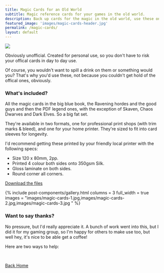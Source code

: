 ```yaml
---
title: Magic Cards for an Old World
subtitle: Magic reference cards for your games in the old world.
description: Back up cards for the magic in the old world, use these on your table rather than the offical ones
featured_image: 'images/magic-cards-header.jpg'
permalink: /magic-cards/
layout: default
---
```


<img src="{{ page.featured_image | relative_url }}" class="post__featured-image">

Obviously unofficial. Created for personal use, so you don't have to risk your offical cards in day to day use. 

Of course, you wouldn't want to spill a drink on them or something would you? That's why you'd use these, not because you couldn't get hold of the offical ones, obviously.

### What's included?
All the magic cards in the big blue book, the Ravening hordes and the good guys and then the PDF legend ones, with the exception of Skaven, Chaos Dwarves and Dark Elves. So a big fat set.

They're available in two formats, one for professional print shops (with trim marks & bleed), and one for your home printer. They're sized to fit into card sleeves for longevity. 

I'd recommend getting these printed by your friendly local printer with the following specs:
- Size 120 x 80mm, 2pp.
- Printed 4 colour both sides onto 350gsm Silk. 
- Gloss laminate on both sides.
- Round corner all corners.

<a class="button--fill" href="https://drive.google.com/drive/folders/1S12Chirg98QyUoPy2Uh47kNem4ilUyXq?usp=sharing">Download the files</a>

{% include post-components/gallery.html
	columns = 3
	full_width = true
	images = "images/magic-cards-1.jpg,images/magic-cards-2.jpg,images/magic-cards-3.jpg
	"
%}


### Want to say thanks?
No pressure, but I'd really appreciate it. A bunch of work went into this, but I did it for my gaming group, so I'm happy for others to make use too, but well hey, it's nice to be able get a coffee!

Here are two ways to help:

<div id="donate-button-container">
<div id="donate-button"></div>
<script src="https://www.paypalobjects.com/donate/sdk/donate-sdk.js" charset="UTF-8"></script>
<script>
PayPal.Donation.Button({
env:'production',
hosted_button_id:'924JP2TJMAMWL',
image: {
src:'https://www.paypalobjects.com/en_GB/i/btn/btn_donate_LG.gif',
alt:'Donate with PayPal button',
title:'PayPal - The safer, easier way to pay online!',
}
}).render('#donate-button');
</script>
</div>
<br/>
<script type="text/javascript" src="https://cdnjs.buymeacoffee.com/1.0.0/button.prod.min.js" data-name="bmc-button" data-slug="martycarcosa" data-color="#40DCA5" data-emoji="🤘"  data-font="Lato" data-text="Buy me a coffee" data-outline-color="#000000" data-font-color="#ffffff" data-coffee-color="#FFDD00" ></script>

[Back Home](/)